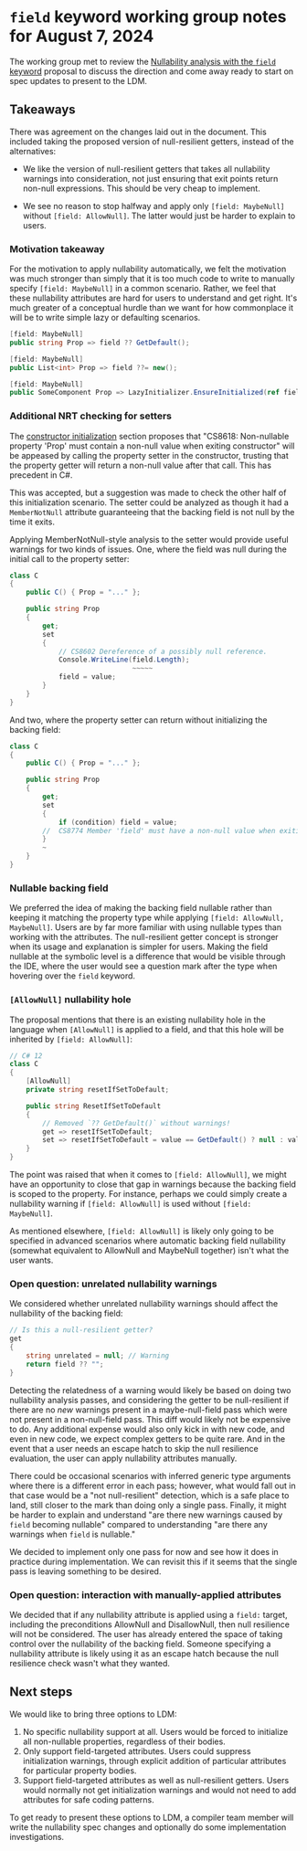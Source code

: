 # `field` keyword working group notes for August 7, 2024

The working group met to review the [Nullability analysis with the `field` keyword](FK-2024-08-07%20Nullability%20analysis%20with%20the%20`field`%20keyword.md) proposal to discuss the direction and come away ready to start on spec updates to present to the LDM.

## Takeaways

There was agreement on the changes laid out in the document. This included taking the proposed version of null-resilient getters, instead of the alternatives:

- We like the version of null-resilient getters that takes all nullability warnings into consideration, not just ensuring that exit points return non-null expressions. This should be very cheap to implement.

- We see no reason to stop halfway and apply only `[field: MaybeNull]` without `[field: AllowNull]`. The latter would just be harder to explain to users.

### Motivation takeaway

For the motivation to apply nullability automatically, we felt the motivation was much stronger than simply that it is too much code to write to manually specify `[field: MaybeNull]` in a common scenario. Rather, we feel that these nullability attributes are hard for users to understand and get right. It's much greater of a conceptual hurdle than we want for how commonplace it will be to write simple lazy or defaulting scenarios.

```cs
[field: MaybeNull]
public string Prop => field ?? GetDefault();

[field: MaybeNull]
public List<int> Prop => field ??= new();

[field: MaybeNull]
public SomeComponent Prop => LazyInitializer.EnsureInitialized(ref field);
```

### Additional NRT checking for setters

The [constructor initialization](FK-2024-08-07%20Nullability%20analysis%20with%20the%20`field`%20keyword.md#constructor-initialization) section proposes that "CS8618: Non-nullable property 'Prop' must contain a non-null value when exiting constructor" will be appeased by calling the property setter in the constructor, trusting that the property getter will return a non-null value after that call. This has precedent in C#.

This was accepted, but a suggestion was made to check the other half of this initialization scenario. The setter could be analyzed as though it had a `MemberNotNull` attribute guaranteeing that the backing field is not null by the time it exits.

Applying MemberNotNull-style analysis to the setter would provide useful warnings for two kinds of issues. One, where the field was null during the initial call to the property setter:

```cs
class C
{
    public C() { Prop = "..." };

    public string Prop
    {
        get;
        set
        {
            // CS8602 Dereference of a possibly null reference.
            Console.WriteLine(field.Length);
                              ~~~~~
            field = value;
        }
    }
}
```

And two, where the property setter can return without initializing the backing field:

```cs
class C
{
    public C() { Prop = "..." };

    public string Prop
    {
        get;
        set
        {
            if (condition) field = value;
        //  CS8774 Member 'field' must have a non-null value when exiting.
        }
        ~
    }
}
```

### Nullable backing field

We preferred the idea of making the backing field nullable rather than keeping it matching the property type while applying `[field: AllowNull, MaybeNull]`. Users are by far more familiar with using nullable types than working with the attributes. The null-resilient getter concept is stronger when its usage and explanation is simpler for users. Making the field nullable at the symbolic level is a difference that would be visible through the IDE, where the user would see a question mark after the type when hovering over the `field` keyword.

### `[AllowNull]` nullability hole

The proposal mentions that there is an existing nullability hole in the language when `[AllowNull]` is applied to a field, and that this hole will be inherited by `[field: AllowNull]`:

```cs
// C# 12
class C
{
    [AllowNull]
    private string resetIfSetToDefault;

    public string ResetIfSetToDefault
    {
        // Removed `?? GetDefault()` without warnings!
        get => resetIfSetToDefault;
        set => resetIfSetToDefault = value == GetDefault() ? null : value;
    }
}
```

The point was raised that when it comes to `[field: AllowNull]`, we might have an opportunity to close that gap in warnings because the backing field is scoped to the property. For instance, perhaps we could simply create a nullability warning if `[field: AllowNull]` is used without `[field: MaybeNull]`.

As mentioned elsewhere, `[field: AllowNull]` is likely only going to be specified in advanced scenarios where automatic backing field nullability (somewhat equivalent to AllowNull and MaybeNull together) isn't what the user wants.

### Open question: unrelated nullability warnings

We considered whether unrelated nullability warnings should affect the nullability of the backing field:

```cs
// Is this a null-resilient getter?
get
{
    string unrelated = null; // Warning
    return field ?? "";
}
```

Detecting the relatedness of a warning would likely be based on doing two nullability analysis passes, and considering the getter to be null-resilient if there are no _new_ warnings present in a maybe-null-field pass which were not present in a non-null-field pass. This diff would likely not be expensive to do. Any additional expense would also only kick in with new code, and even in new code, we expect complex getters to be quite rare. And in the event that a user needs an escape hatch to skip the null resilience evaluation, the user can apply nullability attributes manually.

There could be occasional scenarios with inferred generic type arguments where there is a different error in each pass; however, what would fall out in that case would be a "not null-resilient" detection, which is a safe place to land, still closer to the mark than doing only a single pass. Finally, it might be harder to explain and understand "are there new warnings caused by `field` becoming nullable" compared to understanding "are there any warnings when `field` is nullable."

We decided to implement only one pass for now and see how it does in practice during implementation. We can revisit this if it seems that the single pass is leaving something to be desired.

### Open question: interaction with manually-applied attributes

We decided that if any nullability attribute is applied using a `field:` target, including the preconditions AllowNull and DisallowNull, then null resilience will not be considered. The user has already entered the space of taking control over the nullability of the backing field. Someone specifying a nullability attribute is likely using it as an escape hatch because the null resilience check wasn't what they wanted.

## Next steps

We would like to bring three options to LDM:
1. No specific nullability support at all.  Users would be forced to initialize all non-nullable properties, regardless of their bodies.
2. Only support field-targeted attributes.  Users could suppress initialization warnings, through explicit addition of particular attributes for particular property bodies.
3. Support field-targeted attributes as well as null-resilient getters.  Users would normally not get initialization warnings and would not need to add attributes for safe coding patterns.

To get ready to present these options to LDM, a compiler team member will write the nullability spec changes and optionally do some implementation investigations.
